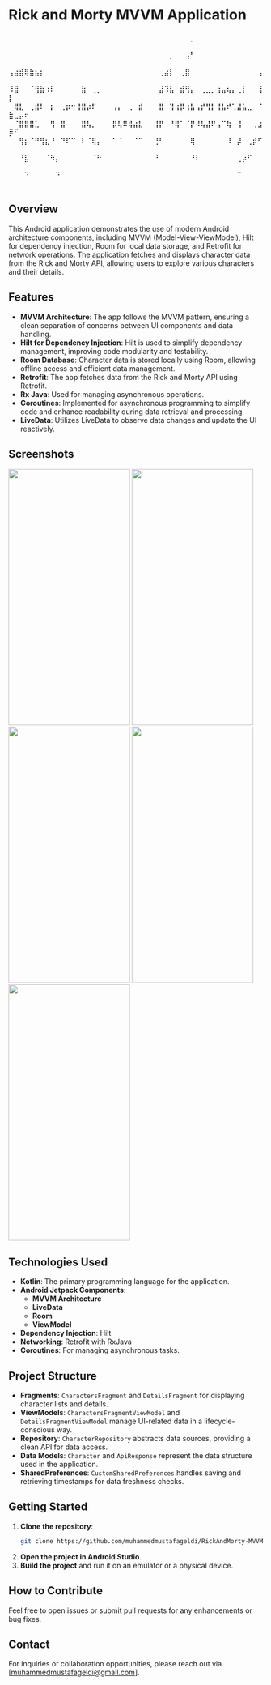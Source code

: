 
# Rick and Morty MVVM Application 

⠀⠀⠀⠀⠀⠀⠀⠀⠀⠀⠀⠀⠀⠀⠀⠀⠀⠀⠀⠀⠀⠀⠀⠀⠀⠀⠀⠀⠀⠀⠀⠀⠀⠀⠀⡀⠀⠀⠀⠀⠀⠀⠀⠀⠀⠀⠀⠀⠀⠀⠀⠀⠀
⠀⠀⠀⠀⠀⠀⠀⠀⠀⠀⠀⠀⠀⠀⠀⠀⠀⠀⠀⠀⠀⠀⠀⠀⠀⠀⠀⠀⠀⠀⠀⡀⠀⠀⢠⠃⠀⠀⠀⠀⠀⠀⠀⠀⠀⠀⠀⠀⠀⠀⠀⠀⠀
⢠⣴⣾⢿⣷⣦⡆⠀⠀⠀⠀⠀⠀⠀⠀⠀⠀⠀⠀⠀⠀⠀⠀⠀⠀⠀⠀⠀⠀⢀⣴⡇⠀⢀⣿⠀⠀⠀⠀⠀⠀⠀⠀⠀⠀⠀⠀⠀⢠⠀⠀⠀⠀
⠸⣿⠀⠀⠈⢻⣷⠰⠇⠀⠀⠀⠀⠀⣷⠀⢀⡀⠀⠀⠀⠀⠀⠀⠀⠀⠀⠀⠀⣼⠹⣧⠀⣾⢻⡄⠀⢀⣀⡀⢰⣤⢦⡄⢀⡇⠀⠀⢸⡇⠀⠀⠀
⠀⢿⣇⠀⢀⣾⠇⠀⡆⠀⢀⡶⠒⢸⣿⡴⠏⠀⠀⠀⢠⡄⠀⢀⠀⣾⠀⠀⠀⣿⠀⢹⢰⡿⢰⣧⢠⡞⢻⡇⢸⣧⠞⢁⣼⣥⣀⠀⠈⣷⣀⡤⠖
⠀⠈⣿⣿⣿⣁⠀⠀⢻⠀⣿⠀⠀⠀⣿⢧⡀⠀⠀⠀⡿⢧⠿⢾⣴⣇⠀⠀⢸⡟⠀⠘⢿⠁⠈⡟⠸⢧⣼⠟⢠⠉⢷⠀⢸⠀⠀⢀⣰⡿⠋⠀⠀
⠀⠀⢻⡆⠈⠛⢻⣆⠘⠀⠙⠏⠉⠀⠇⠈⢿⡄⠀⠀⠁⠈⠀⠀⠈⠉⠀⠀⢘⠃⠀⠀⠀⠀⠀⢿⠀⠀⠀⠀⠀⠀⠸⠀⡼⠀⢀⡾⠋⠀⠀⠀⠀
⠀⠀⠘⣧⠀⠀⠀⠈⠳⡄⠀⠀⠀⠀⠀⠀⠈⠓⠀⠀⠀⠀⠀⠀⠀⠀⠀⠀⠘⠀⠀⠀⠀⠀⠀⠘⠇⠀⠀⠀⠀⠀⠀⠀⢀⡴⠋⠀⠀⠀⠀⠀⠀
⠀⠀⠀⠙⠀⠀⠀⠀⠀⠙⠀⠀⠀⠀⠀⠀⠀⠀⠀⠀⠀⠀⠀⠀⠀⠀⠀⠀⠀⠀⠀⠀⠀⠀⠀⠀⠀⠀⠀⠀⠀⠀⠀⠀⠉⠀⠀⠀⠀⠀⠀⠀⠀

## Overview
This Android application demonstrates the use of modern Android architecture components, including MVVM (Model-View-ViewModel), Hilt for dependency injection, Room for local data storage, and Retrofit for network operations. The application fetches and displays character data from the Rick and Morty API, allowing users to explore various characters and their details.

## Features
- **MVVM Architecture**: The app follows the MVVM pattern, ensuring a clean separation of concerns between UI components and data handling.
- **Hilt for Dependency Injection**: Hilt is used to simplify dependency management, improving code modularity and testability.
- **Room Database**: Character data is stored locally using Room, allowing offline access and efficient data management.
- **Retrofit**: The app fetches data from the Rick and Morty API using Retrofit.
- **Rx Java**: Used for managing asynchronous operations.
- **Coroutines**: Implemented for asynchronous programming to simplify code and enhance readability during data retrieval and processing.
- **LiveData**: Utilizes LiveData to observe data changes and update the UI reactively.

## Screenshots

<p align="left">
<img src="https://github.com/muhammedmustafageldi/My-ScreenShots-Files/blob/main/Screnshots/RickAndMorty/rickandmorty1.png" width="240" height="506"/>
<img src="https://github.com/muhammedmustafageldi/My-ScreenShots-Files/blob/main/Screnshots/RickAndMorty/rickandmorty2.png" width="240" height="506"/> 
<img src="https://github.com/muhammedmustafageldi/My-ScreenShots-Files/blob/main/Screnshots/RickAndMorty/rickandmorty3.png" width="240" height="506"/> 
<img src="https://github.com/muhammedmustafageldi/My-ScreenShots-Files/blob/main/Screnshots/RickAndMorty/rickandmorty4.png" width="240" height="506"/> 
<img src="https://github.com/muhammedmustafageldi/My-ScreenShots-Files/blob/main/Screnshots/RickAndMorty/rickandmorty5.png" width="240" height="506"/> 
</p>

## Technologies Used
- **Kotlin**: The primary programming language for the application.
- **Android Jetpack Components**:
  - **MVVM Architecture**
  - **LiveData**
  - **Room**
  - **ViewModel**
- **Dependency Injection**: Hilt
- **Networking**: Retrofit with RxJava
- **Coroutines**: For managing asynchronous tasks.

## Project Structure
- **Fragments**: `CharactersFragment` and `DetailsFragment` for displaying character lists and details.
- **ViewModels**: `CharactersFragmentViewModel` and `DetailsFragmentViewModel` manage UI-related data in a lifecycle-conscious way.
- **Repository**: `CharacterRepository` abstracts data sources, providing a clean API for data access.
- **Data Models**: `Character` and `ApiResponse` represent the data structure used in the application.
- **SharedPreferences**: `CustomSharedPreferences` handles saving and retrieving timestamps for data freshness checks.

## Getting Started
1. **Clone the repository**:
   ```bash
   git clone https://github.com/muhammedmustafageldi/RickAndMorty-MVVM-HILT
   ```
2. **Open the project in Android Studio**.
3. **Build the project** and run it on an emulator or a physical device.

## How to Contribute
Feel free to open issues or submit pull requests for any enhancements or bug fixes.

## Contact
For inquiries or collaboration opportunities, please reach out via [muhammedmustafageldi@gmail.com].

